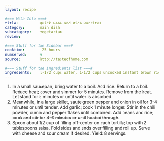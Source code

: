 ```yaml
---
layout: recipe

#=== Meta Info ===#
title: 			Quick Bean and Rice Burritos
category:		main dish					
subcategory:	vegetarian
review:			

#=== Stuff for the Sidebar ===#
cooktime:		.25 hours
numserved:		6
source:			http://tasteofhome.com

#=== Stuff for the ingredients list ===#
ingredients:	1-1/2 cups water, 1-1/2 cups uncooked instant brown rice, 1 medium green pepper, diced, 1/2 cup chopped onion, 1 tablespoon olive oil, 1 teaspoon minced garlic, 1 tablespoon chili powder, 1 teaspoon ground cumin, 1/8 teaspoon crushed red pepper flakes, 1 can (15 ounces) black beans (rinsed and drained), 8 flour tortillas (8 inches) warmed, 1 cup salsa
---
```


1. In a small saucepan, bring water to a boil. Add rice. Return to a boil. Reduce heat; cover and simmer for 5 minutes. Remove from the heat. Let stand for 5 minutes or until water is absorbed.
2. Meanwhile, in a large skillet, saute green pepper and onion in oil for 3-4 minutes or until tender. Add garlic; cook 1 minute longer. Stir in the chili powder, cumin and pepper flakes until combined. Add beans and rice; cook and stir for 4-6 minutes or until heated through.
3. Spoon about 1/2 cup of filling off-center on each tortilla; top with 2 tablespoons salsa. Fold sides and ends over filling and roll up. Serve with cheese and sour cream if desired. Yield: 8 servings.
